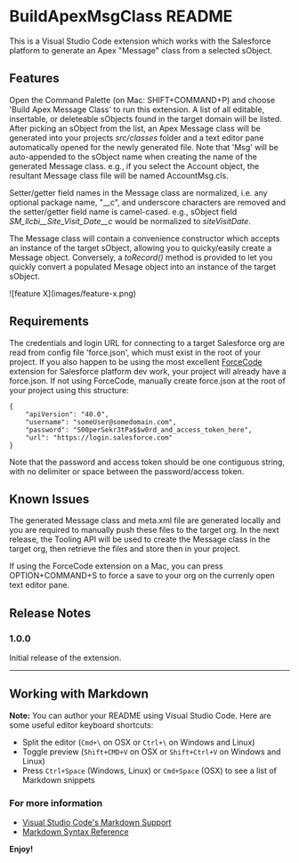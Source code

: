 # BuildApexMsgClass README

This is a Visual Studio Code extension which works with the Salesforce platform to generate an Apex "Message" class from a selected sObject.

## Features

Open the Command Palette (on Mac: SHIFT+COMMAND+P) and choose 'Build Apex Message Class' to run this extension.  A list of all editable, insertable, or deleteable sObjects found in the target domain will be listed.  After picking an sObject from the list,  an Apex Message class will be generated into your projects *src/classes* folder and a text editor pane automatically opened for the newly generated file. Note that 'Msg' will be auto-appended to the sObject name when creating the name of the generated Message class.  e.g., if you select the Account object, the resultant Message class file will be named AccountMsg.cls.

Setter/getter field names in the Message class are normalized, i.e. any optional package name, "__c", and underscore characters are removed and the setter/getter field name is camel-cased.   e.g.,  sObject field *SM_llcbi__Site_Visit_Date__c* would be normalized to *siteVisitDate*.

The Message class will contain a convenience constructor which accepts an instance of the target sObject, allowing you to quicky/easily create a Message object.  Conversely, a *toRecord()* method is provided to let you quickly convert a populated Mesage object into an instance of the target sObject.
 
\!\[feature X\]\(images/feature-x.png\)

## Requirements

The credentials and login URL for connecting to a target Salesforce org are read from config file 'force.json', which must exist in the root of your project.  If you also happen to be using the most excellent [ForceCode](https://github.com/celador/ForceCode) extension for Salesforce platform dev work, your project will already have a force.json. If not using ForceCode, manually create force.json at the root of your project using this structure:

```
{
	"apiVersion": "40.0",
	"username": "someUser@somedomain.com",
	"password": "S00perSekr3tPa$$w0rd_and_access_token_here",
	"url": "https://login.salesforce.com"
}
```
Note that the password and access token should be one contiguous string, with no delimiter or space between the password/access token.

## Known Issues

The generated Message class and meta.xml file are generated locally and you are required to manually push these files to the target org.  In the next release, the Tooling API will be used to create the Message class in the target org, then retrieve the files and store then in your project.  

If using the ForceCode extension on a Mac, you can press OPTION+COMMAND+S to force a save to your org on the currenly open text editor pane.

## Release Notes

### 1.0.0

Initial release of the extension.

-----------------------------------------------------------------------------------------------------------

## Working with Markdown

**Note:** You can author your README using Visual Studio Code.  Here are some useful editor keyboard shortcuts:

* Split the editor (`Cmd+\` on OSX or `Ctrl+\` on Windows and Linux)
* Toggle preview (`Shift+CMD+V` on OSX or `Shift+Ctrl+V` on Windows and Linux)
* Press `Ctrl+Space` (Windows, Linux) or `Cmd+Space` (OSX) to see a list of Markdown snippets

### For more information

* [Visual Studio Code's Markdown Support](http://code.visualstudio.com/docs/languages/markdown)
* [Markdown Syntax Reference](https://help.github.com/articles/markdown-basics/)

**Enjoy!**
